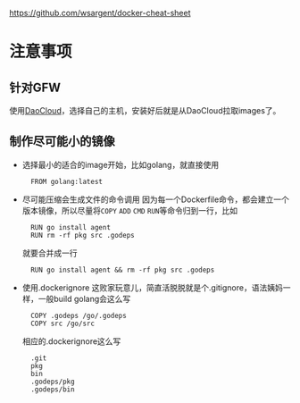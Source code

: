 
https://github.com/wsargent/docker-cheat-sheet

# 注意事项
## 针对GFW
使用[DaoCloud](https://dashboard.daocloud.io/nodes/new)，选择自己的主机，安装好后就是从DaoCloud拉取images了。
## 制作尽可能小的镜像
* 选择最小的适合的image开始，比如golang，就直接使用

        FROM golang:latest

* 尽可能压缩会生成文件的命令调用
因为每一个Dockerfile命令，都会建立一个版本镜像，所以尽量将`COPY` `ADD` `CMD` `RUN`等命令归到一行，比如

        RUN go install agent
        RUN rm -rf pkg src .godeps

    就要合并成一行

        RUN go install agent && rm -rf pkg src .godeps

* 使用.dockerignore
这败家玩意儿，简直活脱脱就是个.gitignore，语法姨妈一样，一般build golang会这么写

        COPY .godeps /go/.godeps
        COPY src /go/src

    相应的.dockerignore这么写

        .git
        pkg
        bin
        .godeps/pkg
        .godeps/bin